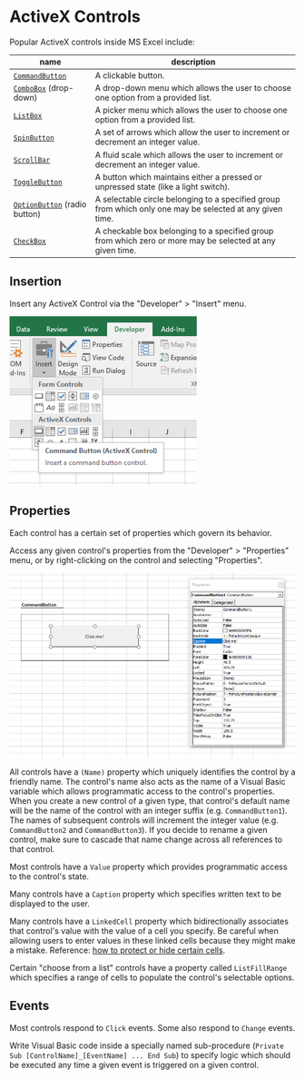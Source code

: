 # ActiveX Controls

Popular ActiveX controls inside MS Excel include:

name | description
--- | ---
[`CommandButton`](command-buttons/notes.md) | A clickable button.
[`ComboBox`](combo-boxes/notes.md) (drop-down) | A drop-down menu which allows the user to choose one option from a provided list.
[`ListBox`](list-boxes/notes.md) | A picker menu which allows the user to choose one option from a provided list.
[`SpinButton`](spin-buttons/notes.md) | A set of arrows which allow the user to increment or decrement an integer value.
[`ScrollBar`](scroll-bars/notes.md) | A fluid scale which allows the user to increment or decrement an integer value.
[`ToggleButton`](toggle-buttons/notes.md) | A button which maintains either a pressed or unpressed state (like a light switch).
[`OptionButton`](option-buttons/notes.md) (radio button) | A selectable circle belonging to a specified group from which only one may be selected at any given time.
[`CheckBox`](check-boxes/notes.md) | A checkable box belonging to a specified group from which zero or more may be selected at any given time.

## Insertion

Insert any ActiveX Control via the "Developer" > "Insert" menu. 

![A screenshot of the "Developer" > "Insert" menu.](inserting-a-control.png)

## Properties

Each control has a certain set of properties which govern its behavior.

Access any given control's properties from the "Developer" > "Properties" menu, or by right-clicking on the control and selecting "Properties".

![a menu depicting a control's properties. on the left are the property names and on the right are their respective values](command-buttons/command-button-properties.png)

All controls have a `(Name)` property which uniquely identifies the control by a friendly name. The control's name also acts as the name of a Visual Basic variable which allows programmatic access to the control's properties. When you create a new control of a given type, that control's default name will be the name of the control with an integer suffix (e.g. `CommandButton1`). The names of subsequent controls will increment the integer value (e.g. `CommandButton2` and `CommandButton3`). If you decide to rename a given control, make sure to cascade that name change across all references to that control.

Most controls have a `Value` property which provides programmatic access to the control's state.

Many controls have a `Caption` property which specifies written text to be displayed to the user.

Many controls have a `LinkedCell` property which bidirectionally associates that control's value with the value of a cell you specify. Be careful when allowing users to enter values in these linked cells because they might make a mistake. Reference: [how to protect or hide certain cells](https://support.microsoft.com/en-us/help/214081/xl-how-to-lock-individual-cells-in-a-worksheet).

Certain "choose from a list" controls have a property called `ListFillRange` which specifies a range of cells to populate the control's selectable options.

## Events

Most controls respond to `Click` events. Some also respond to `Change` events.

Write Visual Basic code inside a specially named sub-procedure (`Private Sub [ControlName]_[EventName] ... End Sub`) to specify logic which should be executed any time a given event is triggered on a given control.
